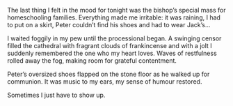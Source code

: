 The last thing I felt in the mood for tonight was the bishop’s special mass for homeschooling families. Everything made me irritable: it was raining, I had to put on a skirt, Peter couldn’t find his shoes and had to wear Jack’s…

I waited foggily in my pew until the processional began. A swinging censor filled the cathedral with fragrant clouds of frankincense and with a jolt I suddenly remembered the one who my heart loves. Waves of restfulness rolled away the fog, making room for grateful contentment.

Peter’s oversized shoes flapped on the stone floor as he walked up for communion. It was music to my ears, my sense of humour restored.

Sometimes I just have to show up.